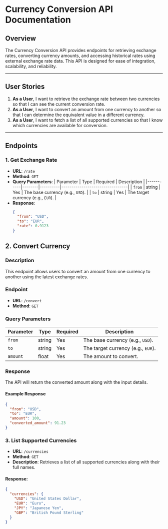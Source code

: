 # Currency Conversion API Documentation

## Overview
The Currency Conversion API provides endpoints for retrieving exchange rates, converting currency amounts, and accessing historical rates using external exchange rate data. This API is designed for ease of integration, scalability, and reliability.

---

## User Stories

1. **As a User**, I want to retrieve the exchange rate between two currencies so that I can see the current conversion rate.
2. **As a User**, I want to convert an amount from one currency to another so that I can determine the equivalent value in a different currency.
3. **As a User**, I want to fetch a list of all supported currencies so that I know which currencies are available for conversion.

---

## Endpoints

### 1. **Get Exchange Rate**
- **URL**: `/rate`
- **Method**: `GET`
- **Query Parameters**:
| Parameter | Type   | Required | Description                     |
|-----------|--------|----------|---------------------------------|
| `from`    | string | Yes      | The base currency (e.g., `USD`). |
| `to`      | string | Yes      | The target currency (e.g., `EUR`). |
- **Response**:
  ```json
  {
    "from": "USD",
    "to": "EUR",
    "rate": 0.9123
  }


## 2. Convert Currency

### **Description**
This endpoint allows users to convert an amount from one currency to another using the latest exchange rates.

### **Endpoint**
- **URL**: `/convert`
- **Method**: `GET`

### **Query Parameters**
| Parameter | Type   | Required | Description                     |
|-----------|--------|----------|---------------------------------|
| `from`    | string | Yes      | The base currency (e.g., `USD`). |
| `to`      | string | Yes      | The target currency (e.g., `EUR`). |
| `amount`  | float  | Yes      | The amount to convert.          |

### **Response**
The API will return the converted amount along with the input details.

#### **Example Response**
```json
{
  "from": "USD",
  "to": "EUR",
  "amount": 100,
  "converted_amount": 91.23
}
```

### 3. **List Supported Currencies**
- **URL**: `/currencies`
- **Method**: `GET`
- **Description**: Retrieves a list of all supported currencies along with their full names.

#### **Response**:
```json
{
  "currencies": {
    "USD": "United States Dollar",
    "EUR": "Euro",
    "JPY": "Japanese Yen",
    "GBP": "British Pound Sterling"
  }
}
